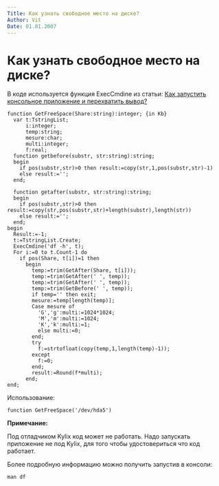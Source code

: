 ```yaml
---
Title: Как узнать свободное место на диске?
Author: Vit
Date: 01.01.2007
---
```



Как узнать свободное место на диске?
====================================

В коде используется функция ExecCmdine из статьи:
[Как запустить консольное приложение и перехватить вывод?](/kylix/capture_console_output/)

    function GetFreeSpace(Share:string):integer; {in Kb}
      var t:TstringList;
          i:integer;
          temp:string;
          mesure:char;
          multi:integer;
          f:real;
      function getbefore(substr, str:string):string;
      begin
        if pos(substr,str)>0 then result:=copy(str,1,pos(substr,str)-1)
        else result:='';
      end;
     
      function getafter(substr, str:string):string;
      begin
        if pos(substr,str)>0 then result:=copy(str,pos(substr,str)+length(substr),length(str))
        else result:='';
      end;
    begin
      Result:=-1;
      t:=TstringList.Create;
      ExecCmdine('df -h', t);
      For i:=0 to t.Count-1 do
        if pos(Share, t[i])=1 then
          begin
            temp:=trim(GetAfter(Share, t[i]));
            temp:=trim(GetAfter(' ', temp));
            temp:=trim(GetAfter(' ', temp));
            temp:=trim(GetBefore(' ', temp));
            if temp='' then exit;
            mesure:=temp[length(temp)];
            Case mesure of
              'G','g':multi:=1024*1024;
              'M','m':multi:=1024;
              'K','k':multi:=1;
              else multi:=0;
            end;
            try
              f:=strtofloat(copy(temp,1,length(temp)-1));
            except
              f:=0;
            end;
            result:=Round(f*multi);
          end;
    end;

Использование:

    function GetFreeSpace('/dev/hda5')

**Примечание:**

Под отладчиком Kylix код может не работать.
Надо запускать приложение не под Kylix,
для того чтобы удостовериться что код работает.

Более подробную информацию можно получить запустив в консоли:

    man df
